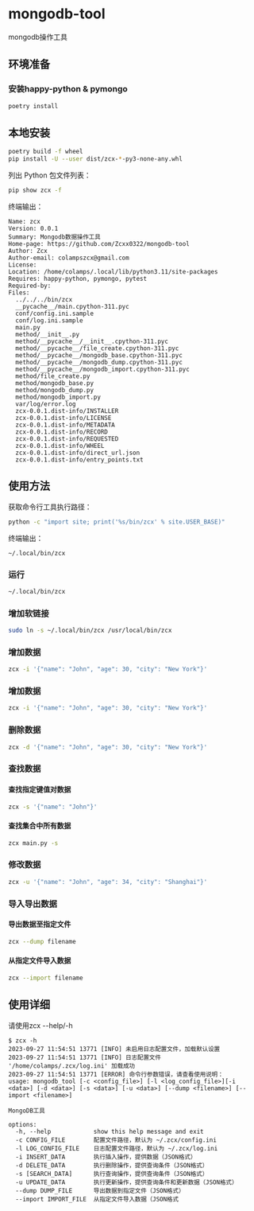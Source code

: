 # mongodb-tool

mongodb操作工具

## 环境准备

### 安装happy-python & pymongo
```bash
poetry install
```

## 本地安装
```bash
poetry build -f wheel
pip install -U --user dist/zcx-*-py3-none-any.whl
```
列出 Python 包文件列表：
```bash
pip show zcx -f
```

终端输出：

    Name: zcx
    Version: 0.0.1
    Summary: Mongodb数据操作工具
    Home-page: https://github.com/Zcxx0322/mongodb-tool
    Author: Zcx
    Author-email: colampszcx@gmail.com
    License: 
    Location: /home/colamps/.local/lib/python3.11/site-packages
    Requires: happy-python, pymongo, pytest
    Required-by: 
    Files:
      ../../../bin/zcx
      __pycache__/main.cpython-311.pyc
      conf/config.ini.sample
      conf/log.ini.sample
      main.py
      method/__init__.py
      method/__pycache__/__init__.cpython-311.pyc
      method/__pycache__/file_create.cpython-311.pyc
      method/__pycache__/mongodb_base.cpython-311.pyc
      method/__pycache__/mongodb_dump.cpython-311.pyc
      method/__pycache__/mongodb_import.cpython-311.pyc
      method/file_create.py
      method/mongodb_base.py
      method/mongodb_dump.py
      method/mongodb_import.py
      var/log/error.log
      zcx-0.0.1.dist-info/INSTALLER
      zcx-0.0.1.dist-info/LICENSE
      zcx-0.0.1.dist-info/METADATA
      zcx-0.0.1.dist-info/RECORD
      zcx-0.0.1.dist-info/REQUESTED
      zcx-0.0.1.dist-info/WHEEL
      zcx-0.0.1.dist-info/direct_url.json
      zcx-0.0.1.dist-info/entry_points.txt
## 使用方法

获取命令行工具执行路径：

```bash
python -c "import site; print('%s/bin/zcx' % site.USER_BASE)"
```
终端输出：

    ~/.local/bin/zcx

### 运行

```bash
~/.local/bin/zcx
```

### 增加软链接
```bash
sudo ln -s ~/.local/bin/zcx /usr/local/bin/zcx
```

### 增加数据

```bash
zcx -i '{"name": "John", "age": 30, "city": "New York"}'
```

### 增加数据
```bash
zcx -i '{"name": "John", "age": 30, "city": "New York"}'
```

### 删除数据
```bash
zcx -d '{"name": "John", "age": 30, "city": "New York"}'
```

### 查找数据

#### 查找指定键值对数据
```bash
zcx -s '{"name": "John"}'
```

#### 查找集合中所有数据
```bash
zcx main.py -s 
```

### 修改数据
```bash
zcx -u '{"name": "John", "age": 34, "city": "Shanghai"}'
```
### 导入导出数据

#### 导出数据至指定文件
```bash
zcx --dump filename
```

#### 从指定文件导入数据
```bash
zcx --import filename
```

## 使用详细
请使用zcx --help/-h
```
$ zcx -h
2023-09-27 11:54:51 13771 [INFO] 未启用日志配置文件，加载默认设置
2023-09-27 11:54:51 13771 [INFO] 日志配置文件 '/home/colamps/.zcx/log.ini' 加载成功
2023-09-27 11:54:51 13771 [ERROR] 命令行参数错误，请查看使用说明：
usage: mongodb_tool [-c <config_file>] [-l <log_config_file>][-i <data>] [-d <data>] [-s <data>] [-u <data>] [--dump <filename>] [--import <filename>]

MongoDB工具

options:
  -h, --help            show this help message and exit
  -c CONFIG_FILE        配置文件路径，默认为 ~/.zcx/config.ini
  -l LOG_CONFIG_FILE    日志配置文件路径，默认为 ~/.zcx/log.ini
  -i INSERT_DATA        执行插入操作，提供数据（JSON格式）
  -d DELETE_DATA        执行删除操作，提供查询条件（JSON格式）
  -s [SEARCH_DATA]      执行查询操作，提供查询条件（JSON格式）
  -u UPDATE_DATA        执行更新操作，提供查询条件和更新数据（JSON格式）
  --dump DUMP_FILE      导出数据到指定文件（JSON格式）
  --import IMPORT_FILE  从指定文件导入数据（JSON格式
```
